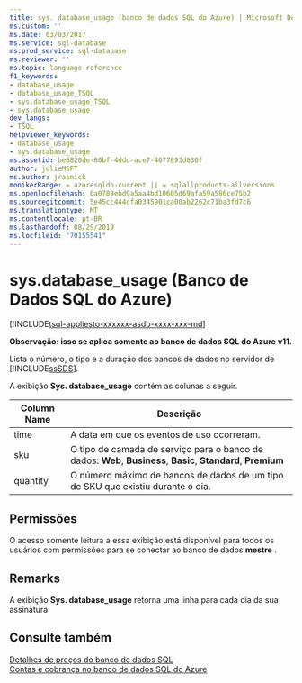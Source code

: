 ```yaml
---
title: sys. database_usage (banco de dados SQL do Azure) | Microsoft Docs
ms.custom: ''
ms.date: 03/03/2017
ms.service: sql-database
ms.prod_service: sql-database
ms.reviewer: ''
ms.topic: language-reference
f1_keywords:
- database_usage
- database_usage_TSQL
- sys.database_usage_TSQL
- sys.database_usage
dev_langs:
- TSQL
helpviewer_keywords:
- database_usage
- sys.database_usage
ms.assetid: be6820de-60bf-4ddd-ace7-4077893d630f
author: julieMSFT
ms.author: jrasnick
monikerRange: = azuresqldb-current || = sqlallproducts-allversions
ms.openlocfilehash: 0a0789ebd9a5aa4bd10605d69afa59a586ce75b2
ms.sourcegitcommit: 5e45cc444cfa0345901ca00ab2262c71ba3fd7c6
ms.translationtype: MT
ms.contentlocale: pt-BR
ms.lasthandoff: 08/29/2019
ms.locfileid: "70155541"
---
```

# <a name="sysdatabase_usage-azure-sql-database"></a>sys.database_usage (Banco de Dados SQL do Azure)
[!INCLUDE[tsql-appliesto-xxxxxx-asdb-xxxx-xxx-md](../../includes/tsql-appliesto-xxxxxx-asdb-xxxx-xxx-md.md)]

  **Observação: isso se aplica somente ao banco de dados SQL do Azure v11.**  
  
 Lista o número, o tipo e a duração dos bancos de dados no servidor de [!INCLUDE[ssSDS](../../includes/sssds-md.md)].  
  
 A exibição **Sys. database_usage** contém as colunas a seguir.  
  
|Column Name|Descrição|  
|-----------------|-----------------|  
|time|A data em que os eventos de uso ocorreram.|  
|sku|O tipo de camada de serviço para o banco de dados: **Web**, **Business**, **Basic**, **Standard**, **Premium**|  
|quantity|O número máximo de bancos de dados de um tipo de SKU que existiu durante o dia.|  
  
## <a name="permissions"></a>Permissões  
 O acesso somente leitura a essa exibição está disponível para todos os usuários com permissões para se conectar ao banco de dados **mestre** .  
  
## <a name="remarks"></a>Remarks  
 A exibição **Sys. database_usage** retorna uma linha para cada dia da sua assinatura.  
  
## <a name="see-also"></a>Consulte também  
 [Detalhes de preços do banco de dados SQL](https://go.microsoft.com/fwlink/?LinkID=394978)   
 [Contas e cobrança no banco de dados SQL do Azure](https://msdn.microsoft.com/library/windowsazure/ee621788.aspx)  
  
  
